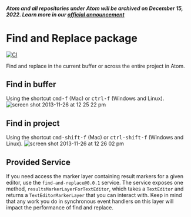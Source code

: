 ##### Atom and all repositories under Atom will be archived on December 15, 2022. Learn more in our [official announcement](https://github.blog/2022-06-08-sunsetting-atom/)
 # Find and Replace package
[![CI](https://github.com/atom/find-and-replace/actions/workflows/ci.yml/badge.svg)](https://github.com/atom/find-and-replace/actions/workflows/ci.yml)

Find and replace in the current buffer or across the entire project in Atom.

## Find in buffer

Using the shortcut <kbd>cmd-f</kbd> (Mac) or <kbd>ctrl-f</kbd> (Windows and Linux).
![screen shot 2013-11-26 at 12 25 22 pm](https://f.cloud.github.com/assets/69169/1625938/a859fa70-56d9-11e3-8b2a-ac37c5033159.png)

## Find in project

Using the shortcut <kbd>cmd-shift-f</kbd> (Mac) or <kbd>ctrl-shift-f</kbd> (Windows and Linux).
![screen shot 2013-11-26 at 12 26 02 pm](https://f.cloud.github.com/assets/69169/1625945/b216d7b8-56d9-11e3-8b14-6afc33467be9.png)

## Provided Service

If you need access the marker layer containing result markers for a given editor, use the `find-and-replace@0.0.1` service. The service exposes one method, `resultsMarkerLayerForTextEditor`, which takes a `TextEditor` and returns a `TextEditorMarkerLayer` that you can interact with. Keep in mind that any work you do in synchronous event handlers on this layer will impact the performance of find and replace.
